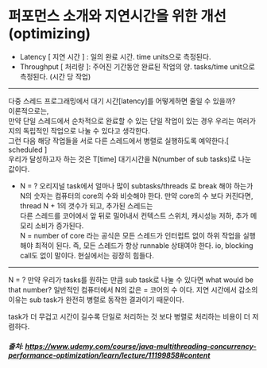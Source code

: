 # 퍼포먼스 소개와 지연시간을 위한 개선 (optimizing)

- Latency [ 지연 시간 ] : 일의 완료 시간. time units으로 측정된다.    
- Throughput [ 처리량 ]: 주어진 기간동안 완료된 작업의 양. tasks/time unit으로 측정된다. (시간 당 작업)    

* * *

다중 스레드 프로그래밍에서 대기 시간[latency]를 어떻게하면 줄일 수 있을까?    
이론적으로는,     
만약 단일 스레드에서 순차적으로 완료할 수 있는 단일 작업이 있는 경우 우리는 여러가지의 독립적인 작업으로 나눌 수 있다고 생각한다.    
그런 다음 해당 작업들을 서로 다른 스레드에서 병렬로 실행하도록 예약한다.[ scheduled ]     
우리가 달성하고자 하는 것은 T[time] 대기시간을 N(number of sub tasks)로 나눈 값이다.

- N = ?
  오리지널 task에서 얼마나 많이 subtasks/threads 로 break 해야 하는가
  N의 숫자는 컴퓨터의 core의 수와 비슷해야 한다. 만약 core의 수 보다 커진다면, thread N + 1의 갯수가 되고, 추가된 스레드는      
  다른 스레드를 코어에서 앞 뒤로 밀어내서 컨텍스트 스위치, 캐시성능 저하, 추가 메모리 소비가 증가된다.    
  N = number of core 라는 공식은 모든 스레드가 인터럽트 없이 하위 작업을 실행해야 최적이 된다.    즉, 모든 스레드가 항상 
  runnable 상태여야 한다. io, blocking call도 없이 말이다. 현실에서는 굉장히 힘들다.     
  

* * * 
N = ?
만약 우리가 tasks를 원하는 만큼 sub task로 나눌 수 있다면 what would be that number?
일반적인 컴퓨터에서 N의 값은 = 코어의 수 이다. 지연 시간에서 감소의 이유는 sub task가 완전히 병렬로 동작한 결과이기 때문이다.

task가 더 무겁고 시간이 길수록 단일로 처리하는 것 보다 병렬로 처리하는 비용이 더 저렴하다.


##### 출처: https://www.udemy.com/course/java-multithreading-concurrency-performance-optimization/learn/lecture/11199858#content 
